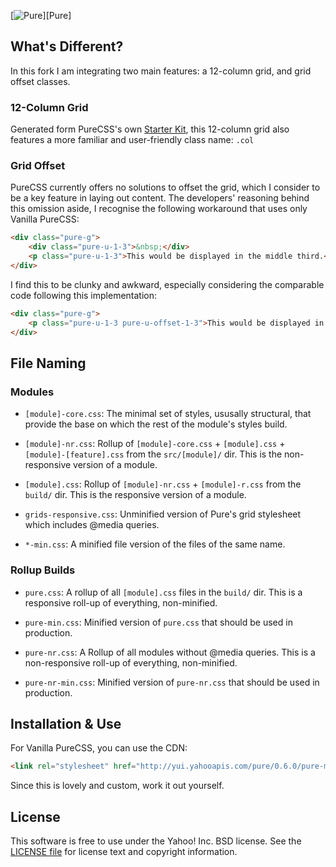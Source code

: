 [![Pure](https://cloud.githubusercontent.com/assets/449779/5291099/1b554cca-7b03-11e4-9157-53a12d91b34a.png)][Pure]

What's Different?
-----------------

In this fork I am integrating two main features: a 12-column grid, and grid offset classes.

### 12-Column Grid

Generated form PureCSS's own [Starter Kit](http://purecss.io/start/?cols=12&prefix=.col-&sm=35.5em&md=48em&lg=64em&xl=80em#build-your-pure-starter-kit), this 12-column grid also features a more familiar and user-friendly class name: `.col`

### Grid Offset

PureCSS currently offers no solutions to offset the grid, which I consider to be a key feature in laying out content. The developers' reasoning behind this omission aside, I recognise the following workaround that uses only Vanilla PureCSS:

```html
<div class="pure-g">
    <div class="pure-u-1-3">&nbsp;</div>
    <p class="pure-u-1-3">This would be displayed in the middle third.</p>
</div>
```

I find this to be clunky and awkward, especially considering the comparable code following this implementation:

```html
<div class="pure-g">
    <p class="pure-u-1-3 pure-u-offset-1-3">This would be displayed in the middle third.</p>
</div>
```

File Naming
-----------

### Modules

* `[module]-core.css`: The minimal set of styles, ususally structural, that
  provide the base on which the rest of the module's styles build.

* `[module]-nr.css`: Rollup of `[module]-core.css` + `[module].css` +
  `[module]-[feature].css` from the `src/[module]/` dir. This is the
  non-responsive version of a module.

* `[module].css`: Rollup of `[module]-nr.css` + `[module]-r.css` from the
  `build/` dir. This is the responsive version of a module.
  
* `grids-responsive.css`: Unminified version of Pure's grid stylesheet which 
  includes @media queries.

* `*-min.css`: A minified file version of the files of the same name.

### Rollup Builds

* `pure.css`: A rollup of all `[module].css` files in the `build/` dir. This is
  a responsive roll-up of everything, non-minified.

* `pure-min.css`: Minified version of `pure.css` that should be used in
  production.

* `pure-nr.css`: A Rollup of all modules without @media queries. This is a
  non-responsive roll-up of everything, non-minified.

* `pure-nr-min.css`: Minified version of `pure-nr.css` that should be used in
  production.
  

Installation & Use
------------------

For Vanilla PureCSS, you can use the CDN:

```html
<link rel="stylesheet" href="http://yui.yahooapis.com/pure/0.6.0/pure-min.css">
```

Since this is lovely and custom, work it out yourself.

License
-------

This software is free to use under the Yahoo! Inc. BSD license.
See the [LICENSE file][] for license text and copyright information.


[LICENSE file]: https://github.com/yahoo/pure/blob/master/LICENSE.md

